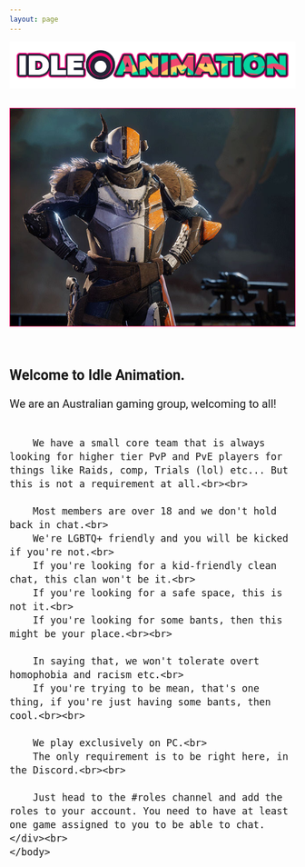 ```yaml
---
layout: page
---
```


<a href="https://idleanimation.com/"><img src="/img/banner_main.png" alt="Idle Animation"></a>

<html>
    <head>
        <title>Discord and Clan</title>

<style>
            .my_head
            {
                font-family:    roboto, sans-serif;
                font-size:      25px;
                font-weight:    bold;
            }
        </style>
<style>
                  .my_body
                  {
                      font-family:    roboto, sans-serif;
                      font-size:      20px;
                      font-weight:    light;
                  }
        </style>
</head>

<body><br>
<center><img src="/img/about.jpg" alt="SHAXX!!!"></center><br><br><br><br>
        <div class="my_head">Welcome to Idle Animation.</div>
        <div class="my_body"><br>We are an Australian gaming group, welcoming to all!<br><br>
        
        We have a small core team that is always looking for higher tier PvP and PvE players for things like Raids, comp, Trials (lol) etc... But this is not a requirement at all.<br><br>

        Most members are over 18 and we don't hold back in chat.<br>
        We're LGBTQ+ friendly and you will be kicked if you're not.<br>
        If you're looking for a kid-friendly clean chat, this clan won't be it.<br>
        If you're looking for a safe space, this is not it.<br>
        If you're looking for some bants, then this might be your place.<br><br>

        In saying that, we won't tolerate overt homophobia and racism etc.<br>
        If you're trying to be mean, that's one thing, if you're just having some bants, then cool.<br><br>

        We play exclusively on PC.<br>
        The only requirement is to be right here, in the Discord.<br><br>

        Just head to the #roles channel and add the roles to your account. You need to have at least one game assigned to you to be able to chat.</div><br>
    </body>
</html>
